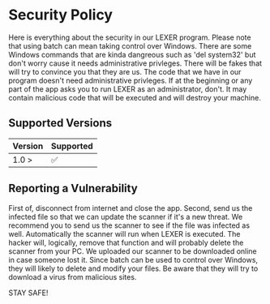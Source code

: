 # Security Policy

Here is everything about the security in our LEXER program. Please note that using batch can mean taking control over Windows. There are some
Windows commands that are kinda dangreous such as 'del system32' but don't worry cause it needs administrative privleges.
There will be fakes that will try to convince you that they are us. The code that we have in our program doesn't need administrative privleges.
If at the beginning or any part of the app asks you to run LEXER as an administrator, don't. It may contain malicious code that will be executed and will
destroy your machine.

## Supported Versions


| Version | Supported          |
| ------- | ------------------ |
|  1.0 >  | :white_check_mark: |

## Reporting a Vulnerability

First of, disconnect from internet and close the app. Second, send us the infected file
so that we can update the scanner if it's a new threat. We recommend you to send us the
scanner to see if the file was infected as well.
Automatically the scanner will run when LEXER is executed. The hacker will, logically, remove
that function and will probably delete the scanner from your PC. We uploaded our scanner to be downloaded
online in case someone lost it.
Since batch can be used to control over Windows, they will likely to delete and modify your files. 
Be aware that they will try to download a virus from malicious sites.

STAY SAFE!
